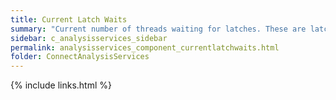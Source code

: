 ```yaml
---
title: Current Latch Waits
summary: "Current number of threads waiting for latches. These are latch requests that could not be given immediate grants and are in a wait state."
sidebar: c_analysisservices_sidebar
permalink: analysisservices_component_currentlatchwaits.html
folder: ConnectAnalysisServices
---
```





{% include links.html %}
﻿
